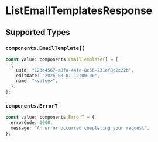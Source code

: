 # ListEmailTemplatesResponse


## Supported Types

### `components.EmailTemplate[]`

```typescript
const value: components.EmailTemplate[] = [
  {
    uuid: "123e4567-a8fa-44fe-8c56-231ef8c2c22b",
    editDate: "2025-08-01 12:00:00",
    name: "<value>",
  },
];
```

### `components.ErrorT`

```typescript
const value: components.ErrorT = {
  errorCode: 1000,
  message: "An error occurred completing your request",
};
```

